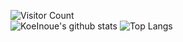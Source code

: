 ![Visitor Count](https://komarev.com/ghpvc/?username=KoeInoue&color=blueviolet)  
![KoeInoue's github stats](https://github-readme-stats.vercel.app/api?username=KoeInoue&count_private=true&show_icons=true&theme=buefy)
![Top Langs](https://github-readme-stats.vercel.app/api/top-langs/?username=KoeInoue&theme=buefy)  
